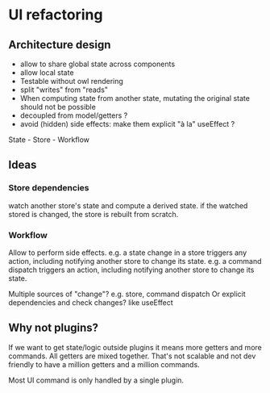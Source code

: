 # UI refactoring

## Architecture design

- allow to share global state across components
- allow local state
- Testable without owl rendering
- split "writes" from "reads"
- When computing state from another state, mutating the original state should not be possible
- decoupled from model/getters ?
- avoid (hidden) side effects: make them explicit "à la" useEffect ?

State - Store - Workflow

## Ideas

### Store dependencies

watch another store's state and compute a derived state.
if the watched stored is changed, the store is rebuilt from scratch.

### Workflow

Allow to perform side effects.
e.g. a state change in a store triggers any action, including notifying another store to change its state.
e.g. a command dispatch triggers an action, including notifying another store to change its state.

Multiple sources of "change"? e.g. store, command dispatch
Or explicit dependencies and check changes? like useEffect


## Why not plugins?

If we want to get state/logic outside plugins it means more getters and more commands.
All getters are mixed together. That's not scalable and not dev friendly to have a million
getters and a million commands.

Most UI command is only handled by a single plugin.
